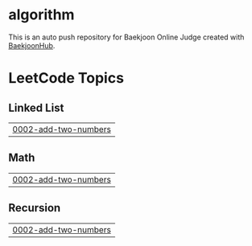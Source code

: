 # algorithm
This is an auto push repository for Baekjoon Online Judge created with [BaekjoonHub](https://github.com/BaekjoonHub/BaekjoonHub).

<!---LeetCode Topics Start-->
# LeetCode Topics
## Linked List
|  |
| ------- |
| [0002-add-two-numbers](https://github.com/sunheeroom/algorithm/tree/master/0002-add-two-numbers) |
## Math
|  |
| ------- |
| [0002-add-two-numbers](https://github.com/sunheeroom/algorithm/tree/master/0002-add-two-numbers) |
## Recursion
|  |
| ------- |
| [0002-add-two-numbers](https://github.com/sunheeroom/algorithm/tree/master/0002-add-two-numbers) |
<!---LeetCode Topics End-->